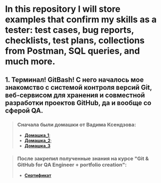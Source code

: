 # In this repository I will store examples that confirm my skills as a tester: test cases, bug reports, checklists, test plans, collections from Postman, SQL queries, and much more.




## 1. Терминал! GitBash! С него началось мое знакомство с системой контроля версий Git, веб-сервисом для хранения и совместной разработки проектов GitHub, да и вообще со сферой QA.

> ### Сначала были домашки от Вадима Ксендзова: 
>- [**Домашка_1**](https://github.com/gadaborshev/my_qa_portfolio/blob/master/Git%26GitHub/terminal_hw1.md);
>- [**Домашка_2**](https://github.com/gadaborshev/my_qa_portfolio/blob/master/Git%26GitHub/terminal_hw2.md);
>- [**Домашка_3**](http://example.com/link "Я ссылка")

>### После  закрепил полученные знания на курсе "Git & GitHub for QA Engineer + portfolio creation":
>- [**Cертификат**](https://udemy-certificate.s3.amazonaws.com/image/UC-38672ec9-d000-4a90-9e41-ac2f58d62c39.jpg?v=1674062717000)

